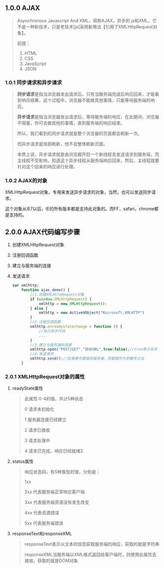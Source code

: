 ## 1.0.0 AJAX

> Asynchronous Javascript And XML，简称AJAX，异步的 js和XML，它不是一种新技术，只是老技术[js]采用新用法【引用了XMLHttpRequest对象】。
>
> 前提：
>
> 1. HTML
> 2. CSS
> 3. JavaScript
> 4. JSON

###	1.0.1 同步请求和异步请求

> **同步请求**是指当浏览器发出请求后，只有当服务端完成后响应回来，才能看到响应结果，这个过程中，浏览器不能做其他事情，只能等待服务端的响应。
>
> **异步请求**是指当浏览器发出请求后，等待服务端的响应，在此期间，浏览器不阻塞，你可去做其他的事情，直到服务端的响应结束。
>
> 所以，我们看到的同步请求就是整个浏览器的页面都会刷新一次。
>
> 而异步请求是局部刷新，他不会整体刷新页面。
>
> 本质上说，异步请求就是由浏览器开启一个新线程去发送请求到服务端，而主线程不受影响，知道这个异步线程从服务端响应回来，然后，主线程就要针对这个回来的响应进行处理。

### 1.0.2 AJAX的对象

XMLHttpRequest对象，专用来发送异步请求的对象，当然，也可以发送同步请求。

这个对象从IE7以后，IE的所有版本都是支持此对象的。而FF，safari，chrome都是支持的。



## 2.0.0 AJAX代码编写步骤

1. 创建XMLHttpRequest对象

2. 注册回调函数

3. 建立与服务端的连接

4. 发送请求

   ```js
   var xmlhttp;
       function ajax_demo() {
           //1.创建XMLHttpRequest对象
           if (window.XMLHttpRequest) {
               xmlhttp = new XMLHttpRequest();
           } else {
               xmlhttp = new ActiveXObject("Microsoft.XMLHTTP")
           }
           //2.注册回调函数
           xmlhttp.onreadystatechange = function () {
               //执行异步代码
               ....
           }
           //3.建立与服务端的连接
           xmlhttp.open("POST|GET","目标URL",true|false);//true表示异步 false表示同步
           //4.发送请求
           xmlhttp.send();//如果要传数据给服务端，把数据作为参数传过去
       }
   ```

### 2.0.1 XMLHttpRequest对象的属性

1. readyState属性

   > 此属性 0-4的值，共计5种状态
   >
   > 0  请求未初始化
   >
   > 1  服务器连接已经建立  
   >
   > 2  请求已接收
   >
   > 3  请求处理中
   >
   > 4  请求已完成，响应已经就绪2.

2. status属性

   >响应状态码，有5种类型的值，分别是：
   >
   >1xx	
   >
   >2xx	代表服务端正常响应客户端
   >
   >3xx	代表服务端资源没有发生改变
   >
   >4xx	代表资源错误
   >
   >5xx	代表服务端错误

3. responseText和responseXML

   > responseText表示以文本的信息获取服务端的响应，获取的就是字符串
   >
   > responseXML当服务端以XML格式返回给客户端时，则使用此属性去接收。获取的就是DOM对象

